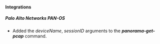 
#### Integrations
##### Palo Alto Networks PAN-OS
- Added the *deviceName*, *sessionID* arguments to the ***panorama-get-pcap*** command.
